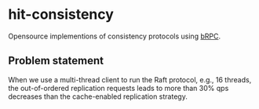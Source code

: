 # hit-consistency
Opensource implementions of consistency protocols using [bRPC](https://github.com/apache/incubator-brpc).

## Problem statement
When we use a multi-thread client to run the Raft protocol, e.g., 16 threads, the out-of-ordered replication requests leads to more than 30% qps decreases than the cache-enabled replication strategy.